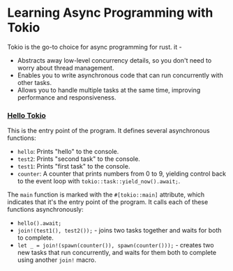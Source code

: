 # Learning Async Programming with Tokio

Tokio is the go-to choice for async programming for rust. it -

* Abstracts away low-level concurrency details, so you don't need to worry about thread management.
* Enables you to write asynchronous code that can run concurrently with other tasks.
* Allows you to handle multiple tasks at the same time, improving performance and responsiveness.

### [Hello Tokio](./hello_tokio/src/main.rs)
This is the entry point of the program. It defines several asynchronous functions:

* `hello`: Prints "hello" to the console.
* `test2`: Prints "second task" to the console.
* `test1`: Prints "first task" to the console.
* `counter`: A counter that prints numbers from 0 to 9, yielding control back to the event loop with `tokio::task::yield_now().await;`.

The `main` function is marked with the `#[tokio::main]` attribute, which indicates that it's the entry point of the program. It calls each of these functions asynchronously:

* `hello().await;`
* `join!(test1(), test2());` - joins two tasks together and waits for both to complete.
* `let _ = join!(spawn(counter()), spawn(counter()));` - creates two new tasks that run concurrently, and waits for them both to complete using another `join!` macro.
